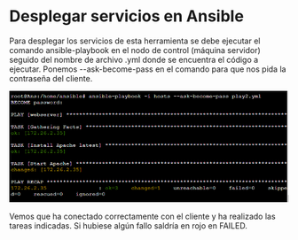 # Desplegar servicios en Ansible

Para desplegar los servicios de esta herramienta se debe ejecutar el comando ansible-playbook en el nodo de control (máquina servidor) seguido del nombre de archivo .yml donde se encuentra el código a ejecutar. Ponemos --ask-become-pass en el comando para que nos pida la contraseña del cliente. 

![desplegar](https://github.com/samarameit/Ansible/blob/main/ANSIBLE%20PLAYBOOK/5.PNG?raw=true)

Vemos que ha conectado correctamente con el cliente y ha realizado las tareas indicadas. Si hubiese algún fallo saldría en rojo en FAILED. 
